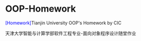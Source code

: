 # OOP-Homework

<font color = 'blue'>[Homework]</font>Tianjin University OOP's Homework by CIC

天津大学智能与计算学部软件工程专业-面向对象程序设计随堂作业
